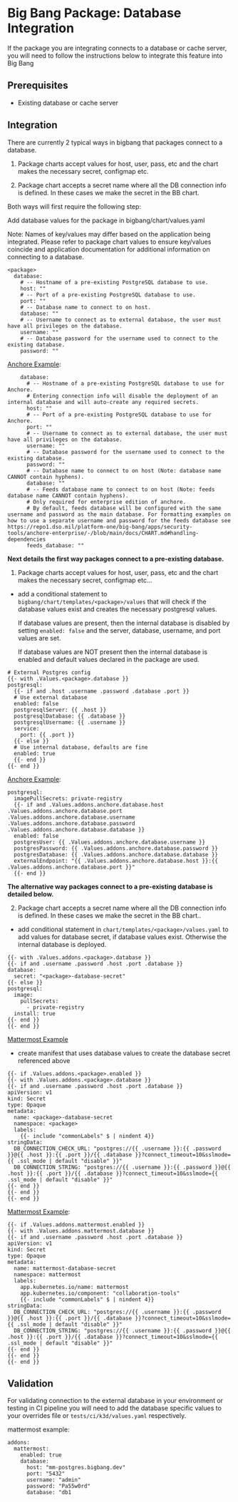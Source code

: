 # Big Bang Package: Database Integration

If the package you are integrating connects to a database or cache server, you will need to follow the instructions below to integrate this feature into Big Bang

## Prerequisites

- Existing database or cache server

## Integration

There are currently 2 typical ways in bigbang that packages connect to a database.

1. Package charts accept values for host, user, pass, etc and the chart makes the necessary secret, configmap etc.

2. Package chart accepts a secret name where all the DB connection info is defined. In these cases we make the secret in the BB chart.

Both ways will first require the following step:

Add database values for the package in bigbang/chart/values.yaml

  Note: Names of key/values may differ based on the application being integrated. Please refer to package chart values to ensure key/values coincide and application documentation for additional information on connecting to a database.

```
<package>
  database:
    # -- Hostname of a pre-existing PostgreSQL database to use.
    host: ""
    # -- Port of a pre-existing PostgreSQL database to use.
    port: ""
    # -- Database name to connect to on host.
    database: ""
    # -- Username to connect as to external database, the user must have all privileges on the database.
    username: ""
    # -- Database password for the username used to connect to the existing database.
    password: ""
```
[Anchore Example](https://repo1.dso.mil/platform-one/big-bang/bigbang/-/blob/master/chart/values.yaml#L882):
```
    database:
      # -- Hostname of a pre-existing PostgreSQL database to use for Anchore.
      # Entering connection info will disable the deployment of an internal database and will auto-create any required secrets.
      host: ""
      # -- Port of a pre-existing PostgreSQL database to use for Anchore.
      port: ""
      # -- Username to connect as to external database, the user must have all privileges on the database.
      username: ""
      # -- Database password for the username used to connect to the existing database.
      password: ""
      # -- Database name to connect to on host (Note: database name CANNOT contain hyphens).
      database: ""
      # -- Feeds database name to connect to on host (Note: feeds database name CANNOT contain hyphens).
      # Only required for enterprise edition of anchore.
      # By default, feeds database will be configured with the same username and password as the main database. For formatting examples on how to use a separate username and password for the feeds database see https://repo1.dso.mil/platform-one/big-bang/apps/security-tools/anchore-enterprise/-/blob/main/docs/CHART.md#handling-dependencies
      feeds_database: ""

```
**Next details the first way packages connect to a pre-existing database.**

1. Package charts accept values for host, user, pass, etc and the chart makes the necessary secret, configmap etc...

- add a conditional statement to `bigbang/chart/templates/<package>/values` that will check if the database values exist and creates the necessary postgresql values.

  If database values are present, then the internal database is disabled by setting `enabled: false` and the server, database, username, and port values are set.

  If database values are NOT present then the internal database is enabled and default values declared in the package are used.

```
# External Postgres config
{{- with .Values.<package>.database }}
postgresql:
  {{- if and .host .username .password .database .port }}
  # Use external database
  enabled: false
  postgresqlServer: {{ .host }}
  postgresqlDatabase: {{ .database }}
  postgresqlUsername: {{ .username }}
  service:
    port: {{ .port }}
  {{- else }}
  # Use internal database, defaults are fine
  enabled: true
  {{- end }}
{{- end }}
```
[Anchore Example](https://repo1.dso.mil/platform-one/big-bang/bigbang/-/blob/master/chart/templates/anchore/values.yaml#L49):
```
postgresql:
  imagePullSecrets: private-registry
  {{- if and .Values.addons.anchore.database.host .Values.addons.anchore.database.port .Values.addons.anchore.database.username .Values.addons.anchore.database.password .Values.addons.anchore.database.database }}
  enabled: false
  postgresUser: {{ .Values.addons.anchore.database.username }}
  postgresPassword: {{ .Values.addons.anchore.database.password }}
  postgresDatabase: {{ .Values.addons.anchore.database.database }}
  externalEndpoint: "{{ .Values.addons.anchore.database.host }}:{{ .Values.addons.anchore.database.port }}"
  {{- end }}
```
**The alternative way packages connect to a pre-existing database is detailed below.**

2. Package chart accepts a secret name where all the DB connection info is defined. In these cases we make the secret in the BB chart..

- add conditional statement in `chart/templates/<package>/values.yaml` to add values for database secret, if database values exist. Otherwise the internal database is deployed.
```
{{- with .Values.addons.<package>.database }}
{{- if and .username .password .host .port .database }}
database:
  secret: "<package>-database-secret"
{{- else }}
postgresql:
  image:
    pullSecrets:
      - private-registry
  install: true
{{- end }}
{{- end }}
```

[Mattermost Example](https://repo1.dso.mil/platform-one/big-bang/bigbang/-/blob/master/chart/templates/mattermost/mattermost/values.yaml#L49)


- create manifest that uses database values to create the database secret referenced above

```
{{- if .Values.addons.<package>.enabled }}
{{- with .Values.addons.<package>.database }}
{{- if and .username .password .host .port .database }}
apiVersion: v1
kind: Secret
type: Opaque
metadata:
  name: <package>-database-secret
  namespace: <package>
  labels:
    {{- include "commonLabels" $ | nindent 4}}
stringData:
  DB_CONNECTION_CHECK_URL: "postgres://{{ .username }}:{{ .password }}@{{ .host }}:{{ .port }}/{{ .database }}?connect_timeout=10&sslmode={{ .ssl_mode | default "disable" }}"
  DB_CONNECTION_STRING: "postgres://{{ .username }}:{{ .password }}@{{ .host }}:{{ .port }}/{{ .database }}?connect_timeout=10&sslmode={{ .ssl_mode | default "disable" }}"
{{- end }}
{{- end }}
{{- end }}
```

[Mattermost Example](https://repo1.dso.mil/platform-one/big-bang/bigbang/-/blob/master/chart/templates/mattermost/mattermost/secret-database.yaml):

```
{{- if .Values.addons.mattermost.enabled }}
{{- with .Values.addons.mattermost.database }}
{{- if and .username .password .host .port .database }}
apiVersion: v1
kind: Secret
type: Opaque
metadata:
  name: mattermost-database-secret
  namespace: mattermost
  labels:
    app.kubernetes.io/name: mattermost
    app.kubernetes.io/component: "collaboration-tools"
    {{- include "commonLabels" $ | nindent 4}}
stringData:
  DB_CONNECTION_CHECK_URL: "postgres://{{ .username }}:{{ .password }}@{{ .host }}:{{ .port }}/{{ .database }}?connect_timeout=10&sslmode={{ .ssl_mode | default "disable" }}"
  DB_CONNECTION_STRING: "postgres://{{ .username }}:{{ .password }}@{{ .host }}:{{ .port }}/{{ .database }}?connect_timeout=10&sslmode={{ .ssl_mode | default "disable" }}"
{{- end }}
{{- end }}
{{- end }}
```

## Validation

For validating connection to the external database in your environment or testing in CI pipeline you will need to add the database specific values to your overrides file or `tests/ci/k3d/values.yaml` respectively.

mattermost example:

```
addons:
  mattermost:
    enabled: true
    database:
      host: "mm-postgres.bigbang.dev"
      port: "5432"
      username: "admin"
      password: "Pa55w0rd"
      database: "db1
```